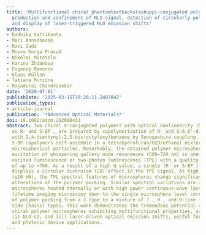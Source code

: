 ```yaml
---
title: 'Multifunctional chiral p̌hantomtextbackslashuppi-conjugated polymer microspheres:
  production and confinement of NLO signal, detection of circularly polarized light,
  and display of laser-triggered NLO emission shifts'
authors:
- Radhika Vattikunta
- Mari Annadhasan
- Ravi Jada
- Muvva Durga Prasad
- Nikolai Mitetelo
- Karina Zhdanova
- Evgeniy Mamonov
- Klaus Müllen
- Tatiana Murzina
- Rajadurai Chandrasekar
date: '2020-07-01'
publishDate: '2025-03-15T18:26:11.240784Z'
publication_types:
- article-journal
publication: '*Advanced Optical Materials*'
doi: 10.1002/adom.202000431
abstract: Two chiral π‐conjugated polymers with optical nonlinearity (NLO), abbreviated
  as R‐ and S‐BP , are prepared by copolymerization of R‐ and S‐6,6'‐dibromo‐2,2'‐diethoxy‐1,1'‐binaphthyl
  with 1,4‐diethynyl‐2,5‐bis(octyloxy)benzene by Sonogashira coupling. The R‐ and
  S‐BP copolymers self‐assemble in a tetrahydrofuran/H2O/ethanol mixture producing
  microspherical particles. Remarkably, the obtained polymer microspheres support
  excitation of whispering gallery mode resonances (500–720 nm) in one‐ and two‐photon
  excited luminescence or two‐photon luminescence (TPL) with a quality factor (Q )
  of up to ≈700. As a result of a high Q value, a single (R‐ or S‐BP ) microsphere
  displays a circular dichroism (CD) effect in the TPL signal. At high laser pump‐power
  (≥10 mW), the TPL spectral features of microspheres change significantly, suggesting
  alterations of the polymer packing. Similar spectral variations are observed for
  microspheres heated thermally or with high power continuous‐wave laser. Photoluminescence
  lifetime imaging microscopy down to the single microsphere level corroborate transformations
  of polymer packing from a J type to a mixture of J , H , and H‐like (with disordered
  side chains) types. This work demonstrates the tremendous potential of tailor‐made
  chiral polymer microspheres exhibiting multifunctional properties, such as i) light‐confinement,
  ii) NLO‐CD, and iii) laser‐driven optical emission shifts, useful for many optoelectronic
  and photonic device applications.
---
```

